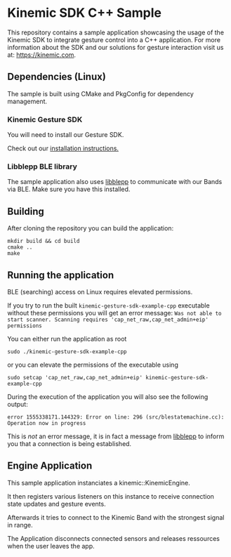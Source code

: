 # Kinemic SDK C++ Sample

This repository contains a sample application showcasing the usage of the Kinemic SDK to integrate gesture control into a C++ application.
For more information about the SDK and our solutions for gesture interaction visit us at: https://kinemic.com.

## Dependencies (Linux)

The sample is built using CMake and PkgConfig for dependency management.

### Kinemic Gesture SDK

You will need to install our Gesture SDK. 

Check out our [installation instructions.](https://kinemic.com/en/developerarea/installation/#linux)

### Libblepp BLE library

The sample application also uses [libblepp](https://github.com/edrosten/libblepp) to
communicate with our Bands via BLE. Make sure you have this installed.

## Building

After cloning the repository you can build the application:

```
mkdir build && cd build
cmake ..
make
```

## Running the application

BLE (searching) access on Linux requires elevated permissions.

If you try to run the built `kinemic-gesture-sdk-example-cpp` executable without
these permissions you will get an error message: `Was not able to start scanner. Scanning requires 'cap_net_raw,cap_net_admin+eip' permissions`

You can either run the application as root 

```
sudo ./kinemic-gesture-sdk-example-cpp
```

or you can elevate the permissions of the
executable using 

```
sudo setcap 'cap_net_raw,cap_net_admin+eip' kinemic-gesture-sdk-example-cpp
```

During the execution of the application you will also see the following output:

```
error 1555338171.144329: Error on line: 296 (src/blestatemachine.cc): Operation now in progress
```

This is *not* an error message, it is in fact a message from [libblepp](https://github.com/edrosten/libblepp) 
to inform you that a connection is being established.

## Engine Application

This sample application instanciates a kinemic::KinemicEngine. 

It then registers various listeners on this instance to receive connection state updates and
gesture events.

Afterwards it tries to connect to the Kinemic Band with the strongest signal in
range.

The Application disconnects connected sensors and releases ressources when the user leaves the app.
